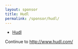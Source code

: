 ```yaml
---
layout: sponsor
title: Hudl
permalink: /sponsor/hudl/
---
```


<ul class="sponsors">
	<li class="sponsor solo icon-sponsor icon-sponsor-hudl"><a href="http://www.hudl.com/">Hudl</a></li>
</ul>

Continue to <a href="http://www.hudl.com/">http://www.hudl.com/</a>